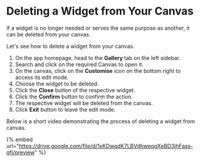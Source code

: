 # Deleting a Widget from Your Canvas

If a widget is no longer needed or serves the same purpose as another, it can be deleted from your canvas.

Let's see how to delete a widget from your canvas.

1. On the app homepage, head to the **Gallery** tab on the left sidebar.
2. Search and click on the required Canvas to open it.
3. On the canvas, click on the **Customise** icon on the bottom right to access its edit mode.
4. Choose the widget to be deleted.
5. Click the **Close** button of the respective widget.
6. Click the **Confirm** button to confirm the action.
7. The respective widget will be deleted from the canvas.
8. Click **Exit** button to leave the edit mode.

Below is a short video demonstrating the process of deleting a widget from canvas.

{% embed url="https://drive.google.com/file/d/1xKDwqdK7LBVdhweqgXeBD3jhFass-qfj/preview" %}
